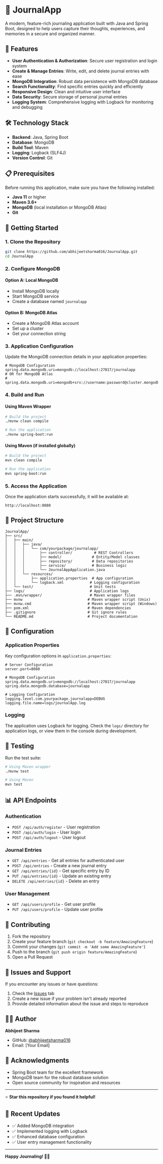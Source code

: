 # 📖 JournalApp

A modern, feature-rich journaling application built with Java and Spring Boot, designed to help users capture their thoughts, experiences, and memories in a secure and organized manner.

## 🌟 Features

- **User Authentication & Authorization**: Secure user registration and login system
- **Create & Manage Entries**: Write, edit, and delete journal entries with ease
- **MongoDB Integration**: Robust data persistence with MongoDB database
- **Search Functionality**: Find specific entries quickly and efficiently
- **Responsive Design**: Clean and intuitive user interface
- **Data Security**: Secure storage of personal journal entries
- **Logging System**: Comprehensive logging with Logback for monitoring and debugging

## 🛠️ Technology Stack

- **Backend**: Java, Spring Boot
- **Database**: MongoDB
- **Build Tool**: Maven
- **Logging**: Logback (SLF4J)
- **Version Control**: Git

## 📋 Prerequisites

Before running this application, make sure you have the following installed:

- **Java 11** or higher
- **Maven 3.6+**
- **MongoDB** (local installation or MongoDB Atlas)
- **Git**

## 🚀 Getting Started

### 1. Clone the Repository

```bash
git clone https://github.com/abhijeetsharma016/JournalApp.git
cd JournalApp
```

### 2. Configure MongoDB

#### Option A: Local MongoDB
- Install MongoDB locally
- Start MongoDB service
- Create a database named `journalapp`

#### Option B: MongoDB Atlas
- Create a MongoDB Atlas account
- Set up a cluster
- Get your connection string

### 3. Application Configuration

Update the MongoDB connection details in your application properties:

```properties
# MongoDB Configuration
spring.data.mongodb.uri=mongodb://localhost:27017/journalapp
# OR for MongoDB Atlas
# spring.data.mongodb.uri=mongodb+srv://username:password@cluster.mongodb.net/journalapp
```

### 4. Build and Run

#### Using Maven Wrapper
```bash
# Build the project
./mvnw clean compile

# Run the application
./mvnw spring-boot:run
```

#### Using Maven (if installed globally)
```bash
# Build the project
mvn clean compile

# Run the application
mvn spring-boot:run
```

### 5. Access the Application

Once the application starts successfully, it will be available at:
```
http://localhost:8080
```

## 📁 Project Structure

```
JournalApp/
├── src/
│   ├── main/
│   │   ├── java/
│   │   │   └── com/yourpackage/journalapp/
│   │   │       ├── controller/          # REST Controllers
│   │   │       ├── model/              # Entity/Model classes
│   │   │       ├── repository/         # Data repositories
│   │   │       ├── service/            # Business logic
│   │   │       └── JournalAppApplication.java
│   │   └── resources/
│   │       ├── application.properties  # App configuration
│   │       └── logback.xml            # Logging configuration
│   └── test/                          # Unit tests
├── logs/                              # Application logs
├── .mvn/wrapper/                      # Maven wrapper files
├── mvnw                              # Maven wrapper script (Unix)
├── mvnw.cmd                          # Maven wrapper script (Windows)
├── pom.xml                           # Maven dependencies
├── .gitignore                        # Git ignore rules
└── README.md                         # Project documentation
```

## 🔧 Configuration

### Application Properties
Key configuration options in `application.properties`:

```properties
# Server Configuration
server.port=8080

# MongoDB Configuration
spring.data.mongodb.uri=mongodb://localhost:27017/journalapp
spring.data.mongodb.database=journalapp

# Logging Configuration
logging.level.com.yourpackage.journalapp=DEBUG
logging.file.name=logs/journalApp.log
```

### Logging
The application uses Logback for logging. Check the `logs/` directory for application logs, or view them in the console during development.

## 🧪 Testing

Run the test suite:

```bash
# Using Maven wrapper
./mvnw test

# Using Maven
mvn test
```

## 📊 API Endpoints

### Authentication
- `POST /api/auth/register` - User registration
- `POST /api/auth/login` - User login
- `POST /api/auth/logout` - User logout

### Journal Entries
- `GET /api/entries` - Get all entries for authenticated user
- `POST /api/entries` - Create a new journal entry
- `GET /api/entries/{id}` - Get specific entry by ID
- `PUT /api/entries/{id}` - Update an existing entry
- `DELETE /api/entries/{id}` - Delete an entry

### User Management
- `GET /api/users/profile` - Get user profile
- `PUT /api/users/profile` - Update user profile

## 🤝 Contributing

1. Fork the repository
2. Create your feature branch (`git checkout -b feature/AmazingFeature`)
3. Commit your changes (`git commit -m 'Add some AmazingFeature'`)
4. Push to the branch (`git push origin feature/AmazingFeature`)
5. Open a Pull Request

## 🐛 Issues and Support

If you encounter any issues or have questions:

1. Check the [Issues](https://github.com/abhijeetsharma016/JournalApp/issues) tab
2. Create a new issue if your problem isn't already reported
3. Provide detailed information about the issue and steps to reproduce

## 👨‍💻 Author

**Abhijeet Sharma**
- GitHub: [@abhijeetsharma016](https://github.com/abhijeetsharma016)
- Email: [Your Email]

## 🙏 Acknowledgments

- Spring Boot team for the excellent framework
- MongoDB team for the robust database solution
- Open source community for inspiration and resources

---

⭐ **Star this repository if you found it helpful!**

## 🔄 Recent Updates

- ✅ Added MongoDB integration
- ✅ Implemented logging with Logback
- ✅ Enhanced database configuration
- ✅ User entry management functionality

---

**Happy Journaling! 📖✨**
